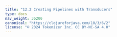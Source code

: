 ```yaml
---
title: "12.2 Creating Pipelines with Transducers"
type: docs
nav_weight: 36200
canonical: "https://clojureforjava.com/10/3/6/2"
license: "© 2024 Tokenizer Inc. CC BY-NC-SA 4.0"
---
```

